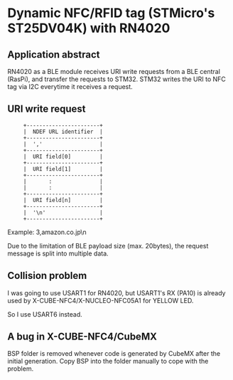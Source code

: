 # Dynamic NFC/RFID tag (STMicro's ST25DV04K) with RN4020

## Application abstract

RN4020 as a BLE module receives URI write requests from a BLE central (RasPi), and transfer the requests to STM32. STM32 writes the URI to NFC tag via I2C everytime it receives a request.

## URI write request


```
     +-----------------------+
     |  NDEF URL identifier  |
     +-----------------------+
     |  ','                  |
     +-----------------------+
     |  URI field[0]         |
     +-----------------------+
     |  URI field[1]         |
     +-----------------------+
     |       :               |
     |       :               |
     +-----------------------+
     |  URI field[n]         |
     +-----------------------+
     |  '\n'                 |
     +-----------------------+

```

Example: 3,amazon.co.jp\n

Due to the limitation of BLE payload size (max. 20bytes), the request message is split into multiple data.


## Collision problem

I was going to use USART1 for RN4020, but USART1's RX (PA10) is already used by X-CUBE-NFC4/X-NUCLEO-NFC05A1 for YELLOW LED.

So I use USART6 instead.

## A bug in X-CUBE-NFC4/CubeMX

BSP folder is removed whenever code is generated by CubeMX after the initial generation. Copy BSP into the folder manually to cope with the problem.
